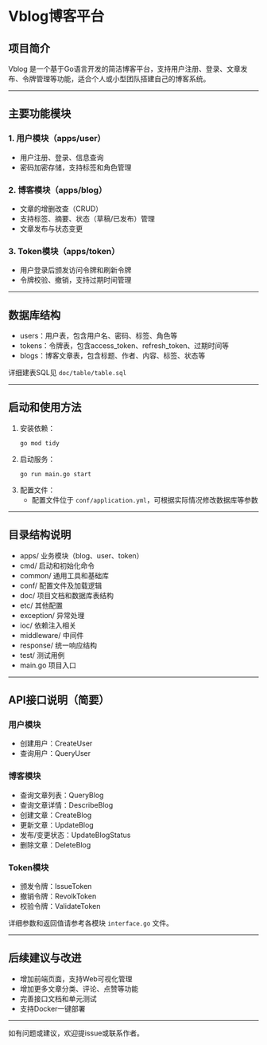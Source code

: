 # Vblog博客平台

## 项目简介
Vblog 是一个基于Go语言开发的简洁博客平台，支持用户注册、登录、文章发布、令牌管理等功能，适合个人或小型团队搭建自己的博客系统。

---

## 主要功能模块

### 1. 用户模块（apps/user）
- 用户注册、登录、信息查询
- 密码加密存储，支持标签和角色管理

### 2. 博客模块（apps/blog）
- 文章的增删改查（CRUD）
- 支持标签、摘要、状态（草稿/已发布）管理
- 文章发布与状态变更

### 3. Token模块（apps/token）
- 用户登录后颁发访问令牌和刷新令牌
- 令牌校验、撤销，支持过期时间管理

---

## 数据库结构

- users：用户表，包含用户名、密码、标签、角色等
- tokens：令牌表，包含access_token、refresh_token、过期时间等
- blogs：博客文章表，包含标题、作者、内容、标签、状态等

详细建表SQL见 `doc/table/table.sql`

---

## 启动和使用方法

1. 安装依赖：
   ```
   go mod tidy
   ```
2. 启动服务：
   ```
   go run main.go start
   ```
3. 配置文件：
   - 配置文件位于 `conf/application.yml`，可根据实际情况修改数据库等参数

---

## 目录结构说明

- apps/         业务模块（blog、user、token）
- cmd/          启动和初始化命令
- common/       通用工具和基础库
- conf/         配置文件及加载逻辑
- doc/          项目文档和数据库表结构
- etc/          其他配置
- exception/    异常处理
- ioc/          依赖注入相关
- middleware/   中间件
- response/     统一响应结构
- test/         测试用例
- main.go       项目入口

---

## API接口说明（简要）

### 用户模块
- 创建用户：CreateUser
- 查询用户：QueryUser

### 博客模块
- 查询文章列表：QueryBlog
- 查询文章详情：DescribeBlog
- 创建文章：CreateBlog
- 更新文章：UpdateBlog
- 发布/变更状态：UpdateBlogStatus
- 删除文章：DeleteBlog

### Token模块
- 颁发令牌：IssueToken
- 撤销令牌：RevolkToken
- 校验令牌：ValidateToken

详细参数和返回值请参考各模块 `interface.go` 文件。

---

## 后续建议与改进
- 增加前端页面，支持Web可视化管理
- 增加更多文章分类、评论、点赞等功能
- 完善接口文档和单元测试
- 支持Docker一键部署

---

如有问题或建议，欢迎提issue或联系作者。